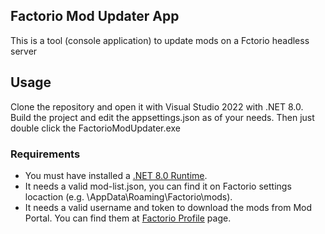 ## Factorio Mod Updater App

This is a tool (console application) to update mods on a Fctorio headless server

## Usage
Clone the repository and open it with Visual Studio 2022 with .NET 8.0.
Build the project and edit the appsettings.json as of your needs.
Then just double click the FactorioModUpdater.exe


### Requirements
- You must have installed a [.NET 8.0 Runtime](https://aka.ms/dotnet-core-applaunch?missing_runtime=true&arch=x64&rid=win-x64&os=win10&apphost_version=8.0.12).
- It needs a valid mod-list.json, you can find it on Factorio settings locaction (e.g. \AppData\Roaming\Factorio\mods).
- It needs a valid username and token to download the mods from Mod Portal. You can find them at [Factorio Profile](https://www.factorio.com/profile) page.
